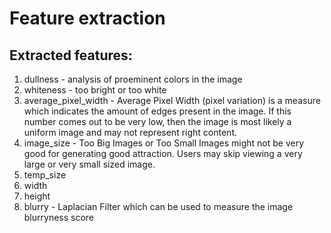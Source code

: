 # Feature extraction

## Extracted features:
1. dullness - analysis of proeminent colors in the image
2. whiteness - too bright or too white
3. average_pixel_width	- Average Pixel Width (pixel variation) is a measure which indicates the amount of edges present in the image. If this number comes out to be very low, then the image is most likely a uniform image and may not represent right content.
4. image_size - Too Big Images or Too Small Images might not be very good for generating good attraction. Users may skip viewing a very large or very small sized image. 
5. temp_size	
6. width	
7. height
8. blurry - Laplacian Filter which can be used to measure the image blurryness score
